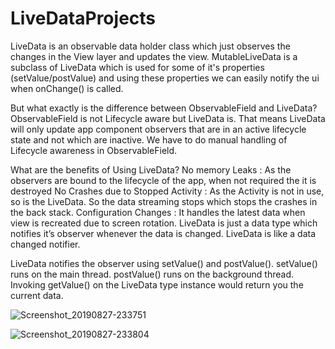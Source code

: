 # LiveDataProjects

LiveData is an observable data holder class which just observes the changes in the View layer and updates the view.
MutableLiveData is a subclass of LiveData which is used for some of it's properties (setValue/postValue) and using these properties we can easily notify the ui when onChange() is called.

But what exactly is the difference between ObservableField and LiveData?
ObservableField <T> is not Lifecycle aware but LiveData is. That means LiveData will only update app component observers that are in an active lifecycle state and not which are inactive.
We have to do manual handling of Lifecycle awareness in ObservableField.

What are the benefits of Using LiveData?
No memory Leaks : As the observers are bound to the lifecycle of the app, when not required the it is destroyed
No Crashes due to Stopped Activity : As the Activity is not in use, so is the LiveData. So the data streaming stops which stops the crashes in the back stack.
Configuration Changes : It handles the latest data when view is recreated due to screen rotation.
LiveData is just a data type which notifies it’s observer whenever the data is changed. LiveData is like a data changed notifier.

LiveData notifies the observer using setValue() and postValue().
setValue() runs on the main thread.
postValue() runs on the background thread.
Invoking getValue() on the LiveData type instance would return you the current data.


![Screenshot_20190827-233751](https://user-images.githubusercontent.com/39657409/63797081-ed5fe080-c924-11e9-90a5-2480b441edb3.jpg)

![Screenshot_20190827-233804](https://user-images.githubusercontent.com/39657409/63797099-fea8ed00-c924-11e9-8215-d0d792aff5ec.png)

